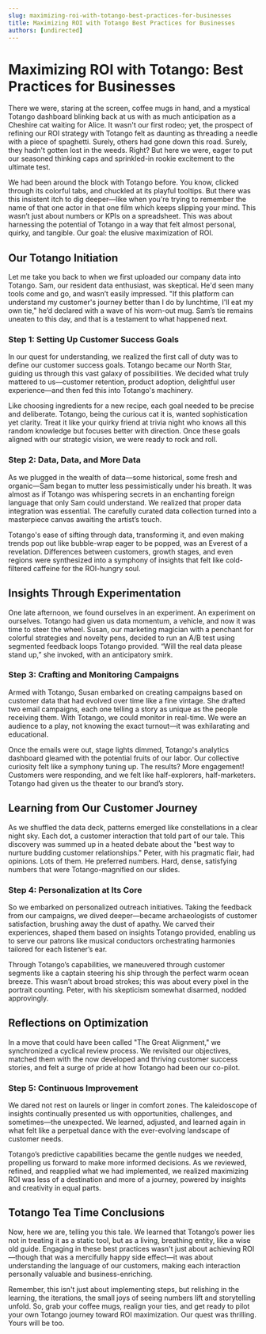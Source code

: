 ```yaml
---
slug: maximizing-roi-with-totango-best-practices-for-businesses
title: Maximizing ROI with Totango Best Practices for Businesses
authors: [undirected]
---
```



# Maximizing ROI with Totango: Best Practices for Businesses

There we were, staring at the screen, coffee mugs in hand, and a mystical Totango dashboard blinking back at us with as much anticipation as a Cheshire cat waiting for Alice. It wasn't our first rodeo; yet, the prospect of refining our ROI strategy with Totango felt as daunting as threading a needle with a piece of spaghetti. Surely, others had gone down this road. Surely, they hadn't gotten lost in the weeds. Right? But here we were, eager to put our seasoned thinking caps and sprinkled-in rookie excitement to the ultimate test.

We had been around the block with Totango before. You know, clicked through its colorful tabs, and chuckled at its playful tooltips. But there was this insistent itch to dig deeper—like when you're trying to remember the name of that one actor in that one film which keeps slipping your mind. This wasn’t just about numbers or KPIs on a spreadsheet. This was about harnessing the potential of Totango in a way that felt almost personal, quirky, and tangible. Our goal: the elusive maximization of ROI. 

## Our Totango Initiation 

Let me take you back to when we first uploaded our company data into Totango. Sam, our resident data enthusiast, was skeptical. He'd seen many tools come and go, and wasn’t easily impressed. "If this platform can understand my customer's journey better than I do by lunchtime, I'll eat my own tie," he’d declared with a wave of his worn-out mug. Sam’s tie remains uneaten to this day, and that is a testament to what happened next.

### Step 1: Setting Up Customer Success Goals

In our quest for understanding, we realized the first call of duty was to define our customer success goals. Totango became our North Star, guiding us through this vast galaxy of possibilities. We decided what truly mattered to us—customer retention, product adoption, delightful user experience—and then fed this into Totango's machinery.

Like choosing ingredients for a new recipe, each goal needed to be precise and deliberate. Totango, being the curious cat it is, wanted sophistication yet clarity. Treat it like your quirky friend at trivia night who knows all this random knowledge but focuses better with direction. Once these goals aligned with our strategic vision, we were ready to rock and roll.

### Step 2: Data, Data, and More Data

As we plugged in the wealth of data—some historical, some fresh and organic—Sam began to mutter less pessimistically under his breath. It was almost as if Totango was whispering secrets in an enchanting foreign language that only Sam could understand. We realized that proper data integration was essential. The carefully curated data collection turned into a masterpiece canvas awaiting the artist’s touch. 

Totango's ease of sifting through data, transforming it, and even making trends pop out like bubble-wrap eager to be popped, was an Everest of a revelation. Differences between customers, growth stages, and even regions were synthesized into a symphony of insights that felt like cold-filtered caffeine for the ROI-hungry soul.

## Insights Through Experimentation

One late afternoon, we found ourselves in an experiment. An experiment on ourselves. Totango had given us data momentum, a vehicle, and now it was time to steer the wheel. Susan, our marketing magician with a penchant for colorful strategies and novelty pens, decided to run an A/B test using segmented feedback loops Totango provided. “Will the real data please stand up,” she invoked, with an anticipatory smirk.

### Step 3: Crafting and Monitoring Campaigns

Armed with Totango, Susan embarked on creating campaigns based on customer data that had evolved over time like a fine vintage. She drafted two email campaigns, each one telling a story as unique as the people receiving them. With Totango, we could monitor in real-time. We were an audience to a play, not knowing the exact turnout—it was exhilarating and educational. 

Once the emails were out, stage lights dimmed, Totango's analytics dashboard gleamed with the potential fruits of our labor. Our collective curiosity felt like a symphony tuning up. The results? More engagement! Customers were responding, and we felt like half-explorers, half-marketers. Totango had given us the theater to our brand’s story.

## Learning from Our Customer Journey

As we shuffled the data deck, patterns emerged like constellations in a clear night sky. Each dot, a customer interaction that told part of our tale. This discovery was summed up in a heated debate about the "best way to nurture budding customer relationships." Peter, with his pragmatic flair, had opinions. Lots of them. He preferred numbers. Hard, dense, satisfying numbers that were Totango-magnified on our slides.

### Step 4: Personalization at Its Core

So we embarked on personalized outreach initiatives. Taking the feedback from our campaigns, we dived deeper—became archaeologists of customer satisfaction, brushing away the dust of apathy. We carved their experiences, shaped them based on insights Totango provided, enabling us to serve our patrons like musical conductors orchestrating harmonies tailored for each listener’s ear.

Through Totango’s capabilities, we maneuvered through customer segments like a captain steering his ship through the perfect warm ocean breeze. This wasn’t about broad strokes; this was about every pixel in the portrait counting. Peter, with his skepticism somewhat disarmed, nodded approvingly.

## Reflections on Optimization

In a move that could have been called "The Great Alignment," we synchronized a cyclical review process. We revisited our objectives, matched them with the now developed and thriving customer success stories, and felt a surge of pride at how Totango had been our co-pilot.

### Step 5: Continuous Improvement

We dared not rest on laurels or linger in comfort zones. The kaleidoscope of insights continually presented us with opportunities, challenges, and sometimes—the unexpected. We learned, adjusted, and learned again in what felt like a perpetual dance with the ever-evolving landscape of customer needs.

Totango’s predictive capabilities became the gentle nudges we needed, propelling us forward to make more informed decisions. As we reviewed, refined, and reapplied what we had implemented, we realized maximizing ROI was less of a destination and more of a journey, powered by insights and creativity in equal parts.

## Totango Tea Time Conclusions

Now, here we are, telling you this tale. We learned that Totango’s power lies not in treating it as a static tool, but as a living, breathing entity, like a wise old guide. Engaging in these best practices wasn't just about achieving ROI—though that was a mercifully happy side effect—it was about understanding the language of our customers, making each interaction personally valuable and business-enriching.

Remember, this isn't just about implementing steps, but relishing in the learning, the iterations, the small joys of seeing numbers lift and storytelling unfold. So, grab your coffee mugs, realign your ties, and get ready to pilot your own Totango journey toward ROI maximization. Our quest was thrilling. Yours will be too.